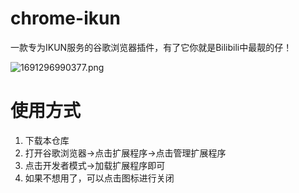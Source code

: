 # chrome-ikun

一款专为IKUN服务的谷歌浏览器插件，有了它你就是Bilibili中最靓的仔！

![1691296990377.png](https://img1.imgtp.com/2023/08/06/VdfcWIxE.png)

# 使用方式
1. 下载本仓库
2. 打开谷歌浏览器->点击扩展程序->点击管理扩展程序
3. 点击开发者模式->加载扩展程序即可
4. 如果不想用了，可以点击图标进行关闭
